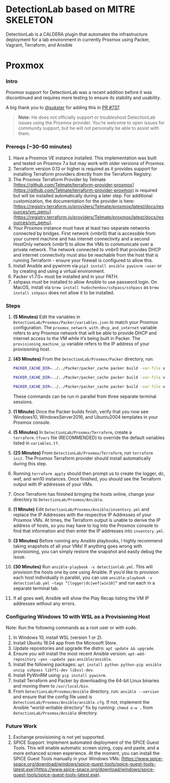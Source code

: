 # DetectionLab based on MITRE SKELETON

DetectionLab is a CALDERA plugin that automates the infrastructure deployment for a lab environment in currently Proxmox using Packer, Vagrant, Terraform, and Ansible


# Proxmox

### Intro [<i class="fas fa-link fa-lg"></i>](https://detectionlab.network/deployment/proxmox/#intro)

Proxmox support for DetectionLab was a recent addition before it was discontinued and requires more testing to ensure its stability and usability.

A big thank you to [@sukster](https://github.com/sukster) for adding this in [PR #737](https://github.com/clong/DetectionLab/pull/737).

> **Note:** He does not officially support or troubleshoot DetectionLab issues using the Proxmox provider. You’re welcome to open issues for community support, but he will not personally be able to assist with them.

### Prereqs (~30-60 minutes) [<i class="fas fa-link fa-lg"></i>](https://detectionlab.network/deployment/proxmox/#prereqs-30-60-minutes)

1. Have a Proxmox VE instance installed. This implementation was built and tested on Proxmox 7.x but may work with older versions of Proxmox.
2. Terraform version 0.13 or higher is required as it provides support for installing Terraform providers directly from the Terraform Registry.
3. The Proxmox Terraform Provider by Telmate [https://github.com/Telmate/terraform-provider-proxmox](https://github.com/Telmate/terraform-provider-proxmox) is required but will be installed automatically during a later step. For additional customization, the documentation for the provider is here: [https://registry.terraform.io/providers/Telmate/proxmox/latest/docs/resources/vm_qemu](https://registry.terraform.io/providers/Telmate/proxmox/latest/docs/resources/vm_qemu).
4. Your Proxmox instance must have at least two separate networks connected by bridges. First network (vmbr0) that is accessible from your current machine and has internet connectivity and a second HostOnly network (vmbr1) to allow the VMs to communicate over a private network. The network connected to vmbr0 that provides DHCP and internet connectivity must also be reachable from the host that is running Terraform - ensure your firewall is configured to allow this.
5. Install Ansible and pywinrm via `pip3 install ansible pywinrm –user` or by creating and using a virtual environment.
6. Packer v1.7.0+ must be installed and in your PATH.
7. sshpass must be installed to allow Ansible to use password login. On MacOS, install via `brew install hudochenkov/sshpass/sshpass` as `brew install sshpass` does not allow it to be installed.

### Steps [<i class="fas fa-link fa-lg"></i>](https://detectionlab.network/deployment/proxmox/#steps)

1. **(5 Minutes)** Edit the variables in `DetectionLab/Proxmox/Packer/variables.json` to match your Proxmox configuration. The `proxmox_network_with_dhcp_and_internet` variable refers to any Proxmox network that will be able to provide DHCP and internet access to the VM while it’s being built in Packer. The `provisioning_machine_ip` variable refers to the IP address of your provisioning host.
2. **(45 Minutes)** From the `DetectionLab/Proxmox/Packer` directory, run:
   
   ```bash
   PACKER_CACHE_DIR=../../Packer/packer_cache packer build -var-file variables.json windows_10_proxmox.json
   ```

   ```bash
   PACKER_CACHE_DIR=../../Packer/packer_cache packer build -var-file variables.json windows_2016_proxmox.json
   ```

   ```bash
   PACKER_CACHE_DIR=../../Packer/packer_cache packer build -var-file variables.json ubuntu2004_proxmox.json
   ```

   These commands can be run in parallel from three separate terminal sessions.

3. **(1 Minute)** Once the Packer builds finish, verify that you now see Windows10, WindowsServer2016, and Ubuntu2004 templates in your Proxmox console.
4. **(5 Minutes)** In `DetectionLab/Proxmox/Terraform`, create a `terraform.tfvars` file (RECOMMENDED) to override the default variables listed in `variables.tf`.
5. **(25 Minutes)** From `DetectionLab/Proxmox/Terraform`, run `terraform init`. The Proxmox Terraform provider should install automatically during this step.
6. Running `terraform apply` should then prompt us to create the logger, dc, wef, and win10 instances. Once finished, you should see the Terraform output with IP addresses of your VMs.
7. Once Terraform has finished bringing the hosts online, change your directory to `DetectionLab/Proxmox/Ansible`.
8. **(1 Minute)** Edit `DetectionLab/Proxmox/Ansible/inventory.yml` and replace the IP Addresses with the respective IP Addresses of your Proxmox VMs. At times, the Terraform output is unable to derive the IP address of hosts, so you may have to log into the Proxmox console to find that information and then enter the IP addresses into `inventory.yml`.
9. **(3 Minutes)** Before running any Ansible playbooks, I highly recommend taking snapshots of all your VMs! If anything goes wrong with provisioning, you can simply restore the snapshot and easily debug the issue.
10. **(30 Minutes)** Run `ansible-playbook -v detectionlab.yml`. This will provision the hosts one by one using Ansible. If you’d like to provision each host individually in parallel, you can use `ansible-playbook -v detectionlab.yml –tags “[logger|dc|wef|win10]”` and run each in a separate terminal tab.
11. If all goes well, Ansible will show the Play Recap listing the VM IP addresses without any errors.

### Configuring Windows 10 with WSL as a Provisioning Host [<i class="fas fa-link fa-lg"></i>](https://detectionlab.network/deployment/proxmox/#configuring-windows-10-with-wsl-as-a-provisioning-host)

Note: Run the following commands as a root user or with sudo.

1. In Windows 10, install WSL (version 1 or 2).
2. Install Ubuntu 18.04 app from the Microsoft Store.
3. Update repositories and upgrade the distro: `apt update && upgrade`.
4. Ensure you will install the most recent Ansible version: `apt-add-repository –yes –update ppa:ansible/ansible`.
5. Install the following packages: `apt install python python-pip ansible unzip sshpass libffi-dev libssl-dev`.
6. Install PyWinRM using: `pip install pywinrm`.
7. Install Terraform and Packer by downloading the 64-bit Linux binaries and moving them to `/usr/local/bin`.
8. From `DetectionLab/Proxmox/Ansible` directory, run: `ansible --version` and ensure that the config file used is `DetectionLab/Proxmox/Ansible/ansible.cfg`. If not, implement the Ansible “world-writable directory” fix by running: `chmod o-w .` from `DetectionLab/Proxmox/Ansible` directory.

### Future Work [<i class="fas fa-link fa-lg"></i>](https://detectionlab.network/deployment/proxmox/#future-work)

1. Exchange provisioning is not yet supported.
2. SPICE Support: Implement automated deployment of the SPICE Guest Tools. This will enable automatic screen sizing, copy and paste, and a more enhanced screen experience. At the moment, you can install the SPICE Guest Tools manually in your Windows VMs: [https://www.spice-space.org/download/windows/spice-guest-tools/spice-guest-tools-latest.exe](https://www.spice-space.org/download/windows/spice-guest-tools/spice-guest-tools-latest.exe).